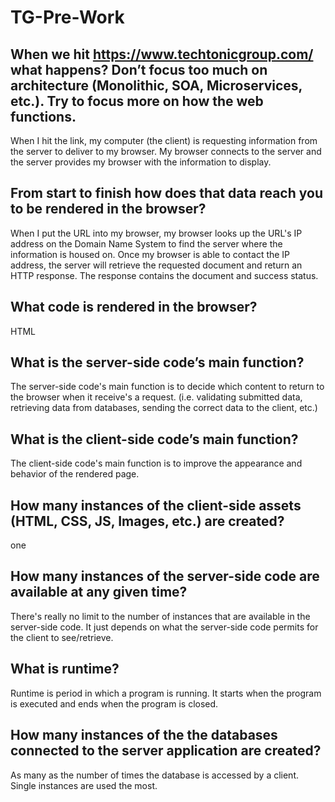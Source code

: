 # TG-Pre-Work

## When we hit https://www.techtonicgroup.com/ what happens? Don’t focus too much on architecture (Monolithic, SOA, Microservices, etc.). Try to focus more on how the web functions.

When I hit the link, my computer (the client) is requesting information from the server to deliver to my browser. My browser connects to the server and the server provides my browser with the information to display.

## From start to finish how does that data reach you to be rendered in the browser?

When I put the URL into my browser, my browser looks up the URL's IP address on the Domain Name System to find the server where the information is housed on. Once my browser is able to contact the IP address, the server will retrieve the requested document and return an HTTP response. The response contains the document and success status.

## What code is rendered in the browser?

HTML

## What is the server-side code’s main function?

The server-side code's main function is to decide which content to return to the browser when it receive's a request. (i.e. validating submitted data, retrieving data from databases, sending the correct data to the client, etc.)

## What is the client-side code’s main function?

The client-side code's main function is to improve the appearance and behavior of the rendered page.

## How many instances of the client-side assets (HTML, CSS, JS, Images, etc.) are created?
one

## How many instances of the server-side code are available at any given time?
There's really no limit to the number of instances that are available in the server-side code. It just depends on what the server-side code permits for the client to see/retrieve.

## What is runtime?

Runtime is period in which a program is running. It starts when the program is executed and ends when the program is closed.

## How many instances of the the databases connected to the server application are created?
As many as the number of times the database is accessed by a client. Single instances are used the most.
